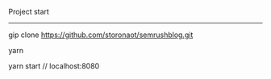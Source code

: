 Project start
______________

gip clone https://github.com/storonaot/semrushblog.git

yarn

yarn start // localhost:8080
